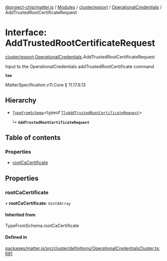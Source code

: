 [@project-chip/matter.js](../README.md) / [Modules](../modules.md) / [cluster/export](../modules/cluster_export.md) / [OperationalCredentials](../modules/cluster_export.OperationalCredentials.md) / AddTrustedRootCertificateRequest

# Interface: AddTrustedRootCertificateRequest

[cluster/export](../modules/cluster_export.md).[OperationalCredentials](../modules/cluster_export.OperationalCredentials.md).AddTrustedRootCertificateRequest

Input to the OperationalCredentials addTrustedRootCertificate command

**`See`**

MatterSpecification.v11.Core § 11.17.6.13

## Hierarchy

- [`TypeFromSchema`](../modules/tlv_export.md#typefromschema)\<typeof [`TlvAddTrustedRootCertificateRequest`](../modules/cluster_export.OperationalCredentials.md#tlvaddtrustedrootcertificaterequest)\>

  ↳ **`AddTrustedRootCertificateRequest`**

## Table of contents

### Properties

- [rootCaCertificate](cluster_export.OperationalCredentials.AddTrustedRootCertificateRequest.md#rootcacertificate)

## Properties

### rootCaCertificate

• **rootCaCertificate**: `Uint8Array`

#### Inherited from

TypeFromSchema.rootCaCertificate

#### Defined in

[packages/matter.js/src/cluster/definitions/OperationalCredentialsCluster.ts:681](https://github.com/project-chip/matter.js/blob/904d0c9b952b91f28a21803759c5e5c66ee4d272/packages/matter.js/src/cluster/definitions/OperationalCredentialsCluster.ts#L681)
